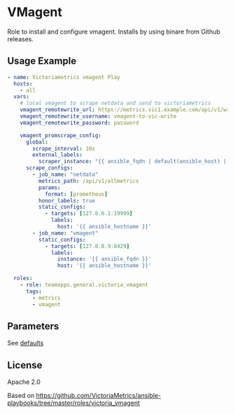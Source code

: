 # VMagent

Role to install and configure vmagent. Installs by using binare from Github releases.

## Usage Example

~~~yaml
- name: Victoriametrics vmagent Play
  hosts:
    - all
  vars:
    # local vmagent to scrape netdata and send to victoriametrics
    vmagent_remotewrite_url: https://metrics.vic1.example.com/api/v1/write
    vmagent_remotewrite_username: vmagent-to-vic-write
    vmagent_remotewrite_password: password

    vmagent_promscrape_config:
      global:
        scrape_interval: 10s
        external_labels:
          scraper_instance: "{{ ansible_fqdn | default(ansible_host) | default(inventory_hostname) }}"
      scrape_configs:
        - job_name: "netdata"
          metrics_path: /api/v1/allmetrics
          params:
            format: [prometheus]
          honor_labels: true
          static_configs:
            - targets: [127.0.0.1:19999]
              labels:
                host: '{{ ansible_hostname }}'
        - job_name: "vmagent"
          static_configs:
            - targets: [127.0.0.9:8429]
              labels:
                instance: '{{ ansible_fqdn }}'
                host: '{{ ansible_hostname }}'

  roles:
    - role: teamapps.general.victoria_vmagent
      tags:
        - metrics
        - vmagent
~~~

## Parameters

See [defaults](defaults/main.yml)

## License

Apache 2.0

Based on <https://github.com/VictoriaMetrics/ansible-playbooks/tree/master/roles/victoria_vmagent>
